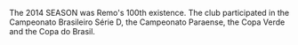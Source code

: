 The 2014 SEASON was Remo's 100th existence. The club participated in the Campeonato Brasileiro Série D, the Campeonato Paraense, the Copa Verde and the Copa do Brasil.
